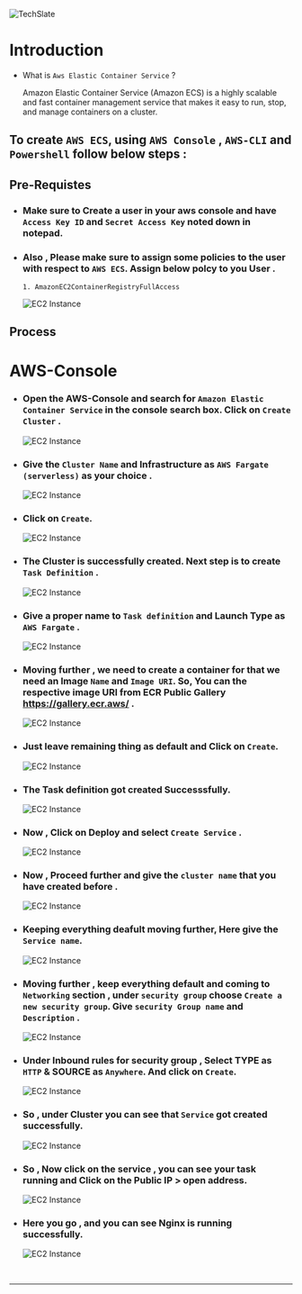 ![TechSlate](../../global/images/ts.png)

#  Introduction

- What is ```Aws Elastic Container Service``` ?

    Amazon Elastic Container Service (Amazon ECS) is a highly scalable and fast container management service that makes it easy to run, stop, and manage containers on a cluster.


## To create ``AWS ECS``, using ```AWS Console``` , ```AWS-CLI``` and  ```Powershell``` follow below steps :

## Pre-Requistes

- ### Make sure to Create a user in your aws console and have ```Access Key ID``` and ```Secret Access Key``` noted down in notepad.

- ### Also , Please make sure to assign some policies to the user with respect to ```AWS ECS```. Assign below polcy to you User .

      1. AmazonEC2ContainerRegistryFullAccess
 
    ![EC2 Instance](../images/ecs-role.png)


## Process


# **AWS-Console**

- ### **Open the AWS-Console and search for ``Amazon Elastic Container Service`` in the console search box. Click on ```Create Cluster``` .**

    ![EC2 Instance](../images/cre-ecs.png)

- ### **Give the ```Cluster Name``` and Infrastructure as  ```AWS Fargate (serverless)``` as your choice .**

    ![EC2 Instance](../images/tech-ecs.png)

- ### **Click on ```Create```.**

    ![EC2 Instance](../images/create-ecs.png)

- ### **The Cluster is successfully created. Next step is to create ```Task Definition``` .**

    ![EC2 Instance](../images/cluster.png)

- ### **Give a proper name to ```Task definition``` and Launch Type as ```AWS Fargate``` .**

    ![EC2 Instance](../images/task-ecs.png)

- ### **Moving further , we need to create a container for that we need an Image ``Name`` and ``Image URI``. So, You can the respective image URI from ECR Public Gallery https://gallery.ecr.aws/ .**

    ![EC2 Instance](../images/container.png)

- ### **Just leave remaining thing as default and Click on ``Create``.**

    ![EC2 Instance](../images/cre-taskeve.png)

- ### **The Task definition got created Successsfully.**

    ![EC2 Instance](../images/task-cre.png)

- ### **Now , Click on Deploy and select ``Create Service`` .**

    ![EC2 Instance](../images/serv-cre.png)

- ### **Now , Proceed further and give the ``cluster name`` that you have created before .**

    ![EC2 Instance](../images/clustername.png)

- ### **Keeping everything deafult moving further, Here give the ``Service name``.**

    ![EC2 Instance](../images/servicename.png)   

- ### **Moving further , keep everything default and coming to ``Networking`` section , under ``security group`` choose ``Create a new security group``. Give ``security Group name`` and ``Description`` .**

    ![EC2 Instance](../images/net.png)  

- ### **Under Inbound rules for security group , Select TYPE as ``HTTP`` & SOURCE as ``Anywhere``. And click on ``Create``**.

    ![EC2 Instance](../images/inbound.png)   

- ### **So , under Cluster you can see that ``Service`` got created successfully**.

    ![EC2 Instance](../images/succ-ser.png)  

- ### **So , Now click on the service , you can see your task running and Click on the Public IP > open address**.

    ![EC2 Instance](../images/ip-ecs.png)  

- ### **Here you go , and you can see Nginx is running successfully**.

    ![EC2 Instance](../images/nginx-app.png) 

<br>
<hr>



